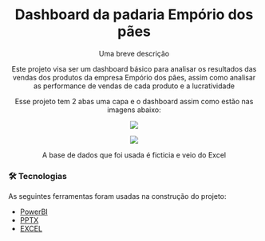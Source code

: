 <h1 align="center">Dashboard da padaria Empório dos pães</h1>

<p align="center">Uma breve descrição</p>

<p align="center">Este projeto visa ser um dashboard básico para analisar os resultados das vendas dos produtos da empresa Empório dos pães,
assim como analisar as performance de vendas de cada produto  e a lucratividade</p>

<p align="center">Esse projeto tem 2 abas uma capa e o dashboard assim como estão nas imagens abaixo:</p>

<p align="center">
  <img src="https://ik.imagekit.io/pacjwk85yz6/3_tuMEfZIFK.png">
</p>



<p align="center">
  <img src="https://ik.imagekit.io/pacjwk85yz6/4_3IJdyYpk8.png">
</p>


<p align="center">A base de dados que foi usada é ficticia e veio do Excel</p>

### 🛠 Tecnologias

As seguintes ferramentas foram usadas na construção do projeto:

- [PowerBI](https://powerbi.microsoft.com/pt-br/)
- [PPTX](https://www.office.com/launch/powerpoint)
- [EXCEL](https://office.live.com/start/Excel.aspx?ui=pt-BR)

